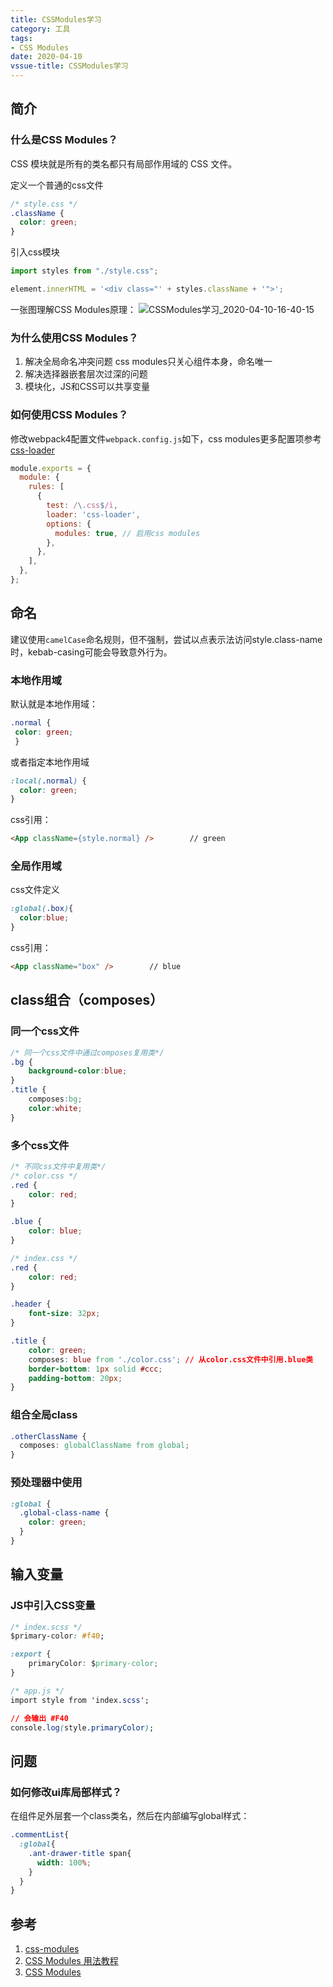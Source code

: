 ```yaml
---
title: CSSModules学习
category: 工具
tags:
- CSS Modules
date: 2020-04-10
vssue-title: CSSModules学习
---
```

## 简介
### 什么是CSS Modules？
CSS 模块就是所有的类名都只有局部作用域的 CSS 文件。  

定义一个普通的css文件
```css
/* style.css */
.className {
  color: green;
}
```
引入css模块
```js
import styles from "./style.css";

element.innerHTML = '<div class="' + styles.className + '">';
```
一张图理解CSS Modules原理：
![CSSModules学习_2020-04-10-16-40-15](https://blog-pic.oss-cn-beijing.aliyuncs.com/CSSModules学习_2020-04-10-16-40-15.png)
### 为什么使用CSS Modules？
1. 解决全局命名冲突问题 css modules只关心组件本身，命名唯一
2. 解决选择器嵌套层次过深的问题
3. 模块化，JS和CSS可以共享变量
### 如何使用CSS Modules？
修改webpack4配置文件`webpack.config.js`如下，css modules更多配置项参考[css-loader](https://https://github.com/webpack-contrib/css-loader#modules)
```js
module.exports = {
  module: {
    rules: [
      {
        test: /\.css$/i,
        loader: 'css-loader',
        options: {
          modules: true, // 启用css modules
        },
      },
    ],
  },
};
```
## 命名
建议使用`camelCase`命名规则，但不强制，尝试以点表示法访问style.class-name时，kebab-casing可能会导致意外行为。
### 本地作用域
默认就是本地作用域：
```css
.normal {
 color: green;
 }
```
或者指定本地作用域
```css
:local(.normal) {
  color: green; 
}
```
css引用：
```html
<App className={style.normal} />        // green
```
### 全局作用域
css文件定义
```css
:global(.box){
  color:blue;
}
```
css引用：
```html
<App className="box" />        // blue
```
## class组合（composes）
### 同一个css文件
```css
/* 同一个css文件中通过composes复用类*/
.bg {
    background-color:blue;
}
.title {
    composes:bg;
    color:white;
}
```
### 多个css文件
```css
/* 不同css文件中复用类*/ 
/* color.css */
.red {
    color: red;
}

.blue {
    color: blue;
}

/* index.css */
.red {
    color: red;
}

.header {
    font-size: 32px;
}

.title {
    color: green;
    composes: blue from './color.css'; // 从color.css文件中引用.blue类
    border-bottom: 1px solid #ccc;
    padding-bottom: 20px;
}    
```
### 组合全局class
```css
.otherClassName {
  composes: globalClassName from global;
}
```
### 预处理器中使用
```css
:global {
  .global-class-name {
    color: green;
  }
}
```
## 输入变量
### JS中引入CSS变量
```css
/* index.scss */
$primary-color: #f40;

:export {
    primaryColor: $primary-color;
}

/* app.js */
import style from 'index.scss';

// 会输出 #F40
console.log(style.primaryColor);
```
## 问题 
### 如何修改ui库局部样式？
在组件足外层套一个class类名，然后在内部编写global样式：
```css
.commentList{
  :global{
    .ant-drawer-title span{
      width: 100%;
    }
  }
}
```
## 参考
1. [css-modules](https://github.com/css-modules/css-modules)
1. [CSS Modules 用法教程](http://www.ruanyifeng.com/blog/2016/06/css_modules.html)
1. [CSS Modules](https://segmentfault.com/a/1190000019538288)